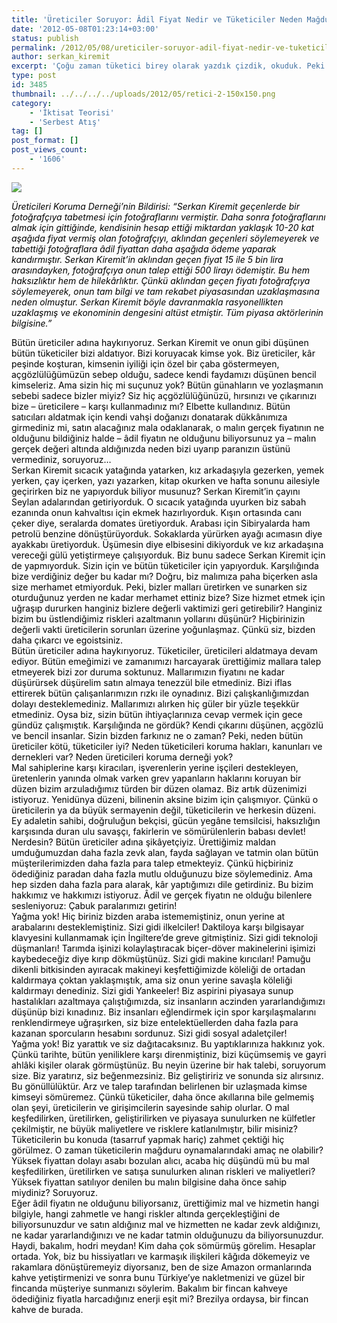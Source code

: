 ```yaml
---
title: 'Üreticiler Soruyor: Âdil Fiyat Nedir ve Tüketiciler Neden Mağdur Rolü Oynar?'
date: '2012-05-08T01:23:14+03:00'
status: publish
permalink: /2012/05/08/ureticiler-soruyor-adil-fiyat-nedir-ve-tuketiciler-neden-magdur-rolu-oynar
author: serkan_kiremit
excerpt: 'Çoğu zaman tüketici birey olarak yazdık çizdik, okuduk. Peki hiç bu kadar materyali bir de üretici gözünden düşüneniniz oldu mu ? Bütün üreticiler adına haykırıyoruz. Tüketiciler, üreticileri aldatmaya devam ediyor. Bütün emeğimizi ve zamanımızı harcayarak ürettiğimiz mallara talep etmeyerek bizi zor duruma soktunuz. Mallarımızın fiyatını ne kadar düşürürsek düşürelim satın almaya tenezzül bile etmediniz. Bizi iflas ettirerek bütün çalışanlarımızın rızkı ile oynadınız. Bizi çalışkanlığımızdan dolayı desteklemediniz. Mallarımızı alırken hiç güler bir yüzle teşekkür etmediniz. Oysa biz, sizin bütün ihtiyaçlarınıza cevap vermek için gece gündüz çalışmıştık. Karşılığında ne gördük? Kendi çıkarını düşünen, açgözlü ve bencil insanlar. Sizin bizden farkınız ne o zaman? Peki, neden bütün üreticiler kötü, tüketiciler iyi? Neden tüketicileri koruma hakları, kanunları ve dernekleri var? Neden üreticileri koruma derneği yok? Üreticiye kulak veren bir yazıyla..'
type: post
id: 3485
thumbnail: ../../../../uploads/2012/05/retici-2-150x150.png
category:
    - 'İktisat Teorisi'
    - 'Serbest Atış'
tag: []
post_format: []
post_views_count:
    - '1606'
---
```

![](http://interspire-developers.com/wp-content/uploads/2010/11/shopping_cart_racing.png)

<span style="color: #000000;">*Üreticileri Koruma Derneği’nin Bildirisi: “Serkan Kiremit geçenlerde bir fotoğrafçıya tabetmesi için fotoğraflarını vermiştir. Daha sonra fotoğraflarını almak için gittiğinde, kendisinin hesap ettiği miktardan yaklaşık 10-20 kat aşağıda fiyat vermiş olan fotoğrafçıyı, aklından geçenleri söylemeyerek ve tabettiği fotoğraflara âdil fiyattan daha aşağıda ödeme yaparak kandırmıştır. Serkan Kiremit’in aklından geçen fiyat 15 ile 5 bin lira arasındayken, fotoğrafçıya onun talep ettiği 500 lirayı ödemiştir. Bu hem haksızlıktır hem de hilekârlıktır. Çünkü aklından geçen fiyatı fotoğrafçıya söylemeyerek, onun tam bilgi ve tam rekabet piyasasından uzaklaşmasına neden olmuştur. Serkan Kiremit böyle davranmakla rasyonellikten uzaklaşmış ve ekonominin dengesini altüst etmiştir. Tüm piyasa aktörlerinin bilgisine.”*</span>  
  
<span style="color: #000000;">Bütün üreticiler adına haykırıyoruz. Serkan Kiremit ve onun gibi düşünen bütün tüketiciler bizi aldatıyor. Bizi koruyacak kimse yok. Biz üreticiler, kâr peşinde koşturan, kimsenin iyiliği için özel bir çaba göstermeyen, açgözlülüğümüzün sebep olduğu, sadece kendi faydamızı düşünen bencil kimseleriz. Ama sizin hiç mi suçunuz yok? Bütün günahların ve yozlaşmanın sebebi sadece bizler miyiz? Siz hiç açgözlülüğünüzü, hırsınızı ve çıkarınızı bize – üreticilere – karşı kullanmadınız mı? Elbette kullandınız. Bütün satıcıları aldatmak için kendi vahşi doğanızı donatarak dükkânımıza girmediniz mi, satın alacağınız mala odaklanarak, o malın gerçek fiyatının ne olduğunu bildiğiniz halde – âdil fiyatın ne olduğunu biliyorsunuz ya – malın gerçek değeri altında aldığınızda neden bizi uyarıp paranızın üstünü vermediniz, soruyoruz…</span>  
<span style="color: #000000;">Serkan Kiremit sıcacık yatağında yatarken, kız arkadaşıyla gezerken, yemek yerken, çay içerken, yazı yazarken, kitap okurken ve hafta sonunu ailesiyle geçirirken biz ne yapıyorduk biliyor musunuz? Serkan Kiremit’in çayını Seylan adalarından getiriyorduk. O sıcacık yatağında uyurken biz sabah ezanında onun kahvaltısı için ekmek hazırlıyorduk. Kışın ortasında canı çeker diye, seralarda domates üretiyorduk. Arabası için Sibiryalarda ham petrolü benzine dönüştürüyorduk. Sokaklarda yürürken ayağı acımasın diye ayakkabı üretiyorduk. Üşümesin diye elbisesini dikiyorduk ve kız arkadaşına vereceği gülü yetiştirmeye çalışıyorduk. Biz bunu sadece Serkan Kiremit için de yapmıyorduk. Sizin için ve bütün tüketiciler için yapıyorduk. Karşılığında bize verdiğiniz değer bu kadar mı? Doğru, biz malımıza paha biçerken asla size merhamet etmiyorduk. Peki, bizler malları üretirken ve sunarken siz oturduğunuz yerden ne kadar merhamet ettiniz bize? Size hizmet etmek için uğraşıp dururken hanginiz bizlere değerli vaktimizi geri getirebilir? Hanginiz bizim bu üstlendiğimiz riskleri azaltmanın yollarını düşünür? Hiçbirinizin değerli vakti üreticilerin sorunları üzerine yoğunlaşmaz. Çünkü siz, bizden daha çıkarcı ve egoistsiniz. </span>  
<span style="color: #000000;">Bütün üreticiler adına haykırıyoruz. Tüketiciler, üreticileri aldatmaya devam ediyor. Bütün emeğimizi ve zamanımızı harcayarak ürettiğimiz mallara talep etmeyerek bizi zor duruma soktunuz. Mallarımızın fiyatını ne kadar düşürürsek düşürelim satın almaya tenezzül bile etmediniz. Bizi iflas ettirerek bütün çalışanlarımızın rızkı ile oynadınız. Bizi çalışkanlığımızdan dolayı desteklemediniz. Mallarımızı alırken hiç güler bir yüzle teşekkür etmediniz. Oysa biz, sizin bütün ihtiyaçlarınıza cevap vermek için gece gündüz çalışmıştık. Karşılığında ne gördük? Kendi çıkarını düşünen, açgözlü ve bencil insanlar. Sizin bizden farkınız ne o zaman? Peki, neden bütün üreticiler kötü, tüketiciler iyi? Neden tüketicileri koruma hakları, kanunları ve dernekleri var? Neden üreticileri koruma derneği yok?</span>  
<span style="color: #000000;">Mal sahiplerine karşı kiracıları, işverenlerin yerine işçileri destekleyen, üretenlerin yanında olmak varken grev yapanların haklarını koruyan bir düzen bizim arzuladığımız türden bir düzen olamaz. Biz artık düzenimizi istiyoruz. Yenidünya düzeni, bilinenin aksine bizim için çalışmıyor. Çünkü o üreticilerin ya da büyük sermayenin değil, tüketicilerin ve herkesin düzeni. Ey adaletin sahibi, doğruluğun bekçisi, gücün yegâne temsilcisi, haksızlığın karşısında duran ulu savaşçı, fakirlerin ve sömürülenlerin babası devlet! Nerdesin? Bütün üreticiler adına şikâyetçiyiz. Ürettiğimiz maldan umduğumuzdan daha fazla zevk alan, fayda sağlayan ve tatmin olan bütün müşterilerimizden daha fazla para talep etmekteyiz. Çünkü hiçbiriniz ödediğiniz paradan daha fazla mutlu olduğunuzu bize söylemediniz. Ama hep sizden daha fazla para alarak, kâr yaptığımızı dile getirdiniz. Bu bizim hakkımız ve hakkımızı istiyoruz. Âdil ve gerçek fiyatın ne olduğu bilenlere sesleniyoruz: Çabuk paralarımızı getirin!</span>  
<span style="color: #000000;">Yağma yok! Hiç biriniz bizden araba istememiştiniz, onun yerine at arabalarını desteklemiştiniz. Sizi gidi ilkelciler! Daktiloya karşı bilgisayar klavyesini kullanmamak için İngiltere’de greve gitmiştiniz. Sizi gidi teknoloji düşmanları! Tarımda işinizi kolaylaştıracak biçer-döver makinelerini işimizi kaybedeceğiz diye kırıp dökmüştünüz. Sizi gidi makine kırıcıları! Pamuğu dikenli bitkisinden ayıracak makineyi keşfettiğimizde köleliği de ortadan kaldırmaya çoktan yaklaşmıştık, ama siz onun yerine savaşla köleliği kaldırmayı denediniz. Sizi gidi Yankeeler! Biz aspirini piyasaya sunup hastalıkları azaltmaya çalıştığımızda, siz insanların aczinden yararlandığımızı düşünüp bizi kınadınız. Biz insanları eğlendirmek için spor karşılaşmalarını renklendirmeye uğraşırken, siz bize entelektüellerden daha fazla para kazanan sporcuların hesabını sordunuz. Sizi gidi sosyal adaletçiler!</span>  
<span style="color: #000000;">Yağma yok! Biz yarattık ve siz dağıtacaksınız. Bu yaptıklarınıza hakkınız yok. Çünkü tarihte, bütün yeniliklere karşı direnmiştiniz, bizi küçümsemiş ve gayri ahlâki kişiler olarak görmüştünüz. Bu neyin üzerine bir hak talebi, soruyorum size. Biz yaratırız, siz beğenmezsiniz. Biz geliştiririz ve sonunda siz alırsınız. Bu gönüllülüktür. Arz ve talep tarafından belirlenen bir uzlaşmada kimse kimseyi sömüremez. Çünkü tüketiciler, daha önce akıllarına bile gelmemiş olan şeyi, üreticilerin ve girişimcilerin sayesinde sahip olurlar. O mal keşfedilirken, üretilirken, geliştirilirken ve piyasaya sunulurken ne külfetler çekilmiştir, ne büyük maliyetlere ve risklere katlanılmıştır, bilir misiniz? Tüketicilerin bu konuda (tasarruf yapmak hariç) zahmet çektiği hiç görülmez. O zaman tüketicilerin mağduru oynamalarındaki amaç ne olabilir? Yüksek fiyattan dolayı asabı bozulan alıcı, acaba hiç düşündü mü bu mal keşfedilirken, üretilirken ve satışa sunulurken alınan riskleri ve maliyetleri? Yüksek fiyattan satılıyor denilen bu malın bilgisine daha önce sahip miydiniz? Soruyoruz.</span>  
<span style="color: #000000;">Eğer âdil fiyatın ne olduğunu biliyorsanız, ürettiğimiz mal ve hizmetin hangi bilgiyle, hangi zahmetle ve hangi riskler altında gerçekleştiğini de biliyorsunuzdur ve satın aldığınız mal ve hizmetten ne kadar zevk aldığınızı, ne kadar yararlandığınızı ve ne kadar tatmin olduğunuzu da biliyorsunuzdur. Haydi, bakalım, hodri meydan! Kim daha çok sömürmüş görelim. Hesaplar ortada. Yok, biz bu hissiyatları ve karmaşık ilişkileri kâğıda dökemeyiz ve rakamlara dönüştüremeyiz diyorsanız, ben de size Amazon ormanlarında kahve yetiştirmenizi ve sonra bunu Türkiye’ye nakletmenizi ve güzel bir fincanda müşteriye sunmanızı söylerim. Bakalım bir fincan kahveye ödediğiniz fiyatla harcadığınız enerji eşit mi? Brezilya ordaysa, bir fincan kahve de burada.</span>